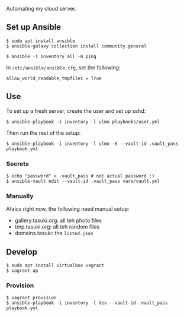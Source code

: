 Automating my cloud server.

## Set up Ansible

    $ sudo apt install ansible
    $ ansible-galaxy collection install community.general

    $ ansible -i inventory all -m ping

In `/etc/ansible/ansible.cfg`, set the following:

    allow_world_readable_tmpfiles = True

## Use

To set up a fresh server, create the user and set up sshd:

    $ ansible-playbook -i inventory -l ulmo playbooks/user.yml

Then run the rest of the setup:

    $ ansible-playbook -i inventory -l ulmo -K --vault-id .vault_pass playbook.yml

### Secrets

    $ echo "password" > .vault_pass # not actual password :)
    $ ansible-vault edit --vault-id .vault_pass vars/vault.yml

### Manually

Afaics right now, the following need manual setup:

- gallery.tasuki.org: all teh photo files
- tmp.tasuki.org: all teh random files
- domains.tasuki: the `listed.json`

## Develop

    $ sudo apt install virtualbox vagrant
    $ vagrant up

### Provision

    $ vagrant provision
    $ ansible-playbook -i inventory -l dev --vault-id .vault_pass playbook.yml
